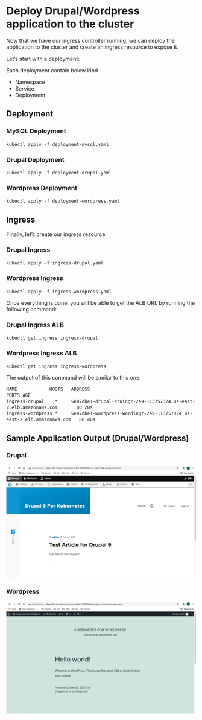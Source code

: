 # Deploy Drupal/Wordpress application to the cluster

Now that we have our ingress controller running, we can deploy the application to the cluster and create an ingress resource to expose it.

Let’s start with a deployment:

Each deployment contain below kind

*  Namespace
*  Service
*  Deployment

## Deployment

### MySQL Deployment

```
kubectl apply -f deployment-mysql.yaml
```

### Drupal Deployment

```
kubectl apply -f deployment-drupal.yaml
```

### Wordpress Deployment

```
kubectl apply -f deployment-wordpress.yaml
```

## Ingress

Finally, let’s create our ingress resource:

### Drupal Ingress

```
kubectl apply -f ingress-drupal.yaml
```

### Wordpress Ingress

```
kubectl apply -f ingress-wordpress.yaml
```

Once everything is done, you will be able to get the ALB URL by running the following command:

### Drupal Ingress ALB

```
kubectl get ingress ingress-drupal
```

### Wordpress Ingress ALB

```
kubectl get ingress ingress-wordpress
```

The output of this command will be similar to this one:

```
NAME            HOSTS   ADDRESS                                                                 PORTS AGE
ingress-drupal    *     5e07dbe1-drupal-druingr-2e9-113757324.us-east-2.elb.amazonaws.com       80 20s
ingress-wordpress *     5e07dbe1-wordpress-wordingr-2e9-113757324.us-east-2.elb.amazonaws.com   80 40s
```
## Sample Application Output (Drupal/Wordpress)

### Drupal

![Drupal](../images/aws-eks-drupal.png) 

### Wordpress
![Wordpress](../images/aws-eks-wp.png) 